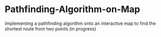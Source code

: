 # Pathfinding-Algorithm-on-Map
Implementing a pathfinding algorithm onto an interactive map to find the shortest route from two points
 (in progress)
